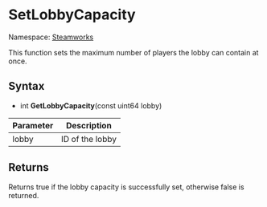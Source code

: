 # SetLobbyCapacity

Namespace: [Steamworks](Steamworks.md)

This function sets the maximum number of players the lobby can contain at once.

## Syntax

- int **GetLobbyCapacity**(const uint64 lobby)

| Parameter | Description |
|---|---|
| lobby | ID of the lobby |

## Returns

Returns true if the lobby capacity is successfully set, otherwise false is returned.
